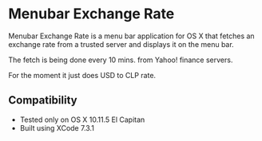 # Menubar Exchange Rate

Menubar Exchange Rate is a menu bar application for OS X that fetches an exchange rate from a trusted server and displays it on the menu bar.

The fetch is being done every 10 mins. from Yahoo! finance servers.

For the moment it just does USD to CLP rate.

## Compatibility

- Tested only on OS X 10.11.5 El Capitan
- Built using XCode 7.3.1